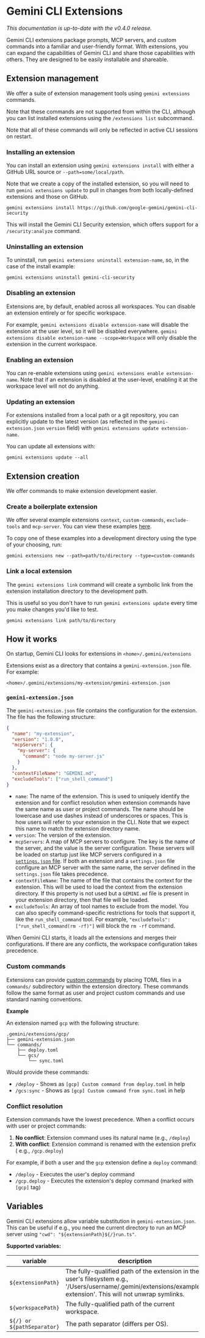 # Gemini CLI Extensions

_This documentation is up-to-date with the v0.4.0 release._

Gemini CLI extensions package prompts, MCP servers, and custom commands into a
familiar and user-friendly format. With extensions, you can expand the
capabilities of Gemini CLI and share those capabilities with others. They are
designed to be easily installable and shareable.

## Extension management

We offer a suite of extension management tools using `gemini extensions`
commands.

Note that these commands are not supported from within the CLI, although you can
list installed extensions using the `/extensions list` subcommand.

Note that all of these commands will only be reflected in active CLI sessions on
restart.

### Installing an extension

You can install an extension using `gemini extensions install` with either a
GitHub URL source or `--path=some/local/path`.

Note that we create a copy of the installed extension, so you will need to run
`gemini extensions update` to pull in changes from both locally-defined
extensions and those on GitHub.

```
gemini extensions install https://github.com/google-gemini/gemini-cli-security
```

This will install the Gemini CLI Security extension, which offers support for a
`/security:analyze` command.

### Uninstalling an extension

To uninstall, run `gemini extensions uninstall extension-name`, so, in the case
of the install example:

```
gemini extensions uninstall gemini-cli-security
```

### Disabling an extension

Extensions are, by default, enabled across all workspaces. You can disable an
extension entirely or for specific workspace.

For example, `gemini extensions disable extension-name` will disable the
extension at the user level, so it will be disabled everywhere.
`gemini extensions disable extension-name --scope=Workspace` will only disable
the extension in the current workspace.

### Enabling an extension

You can re-enable extensions using `gemini extensions enable extension-name`.
Note that if an extension is disabled at the user-level, enabling it at the
workspace level will not do anything.

### Updating an extension

For extensions installed from a local path or a git repository, you can
explicitly update to the latest version (as reflected in the
`gemini-extension.json` `version` field) with
`gemini extensions update extension-name`.

You can update all extensions with:

```
gemini extensions update --all
```

## Extension creation

We offer commands to make extension development easier.

### Create a boilerplate extension

We offer several example extensions `context`, `custom-commands`,
`exclude-tools` and `mcp-server`. You can view these
examples [here](https://github.com/google-gemini/gemini-cli/tree/main/packages/cli/src/commands/extensions/examples).

To copy one of these examples into a development directory using the type of
your choosing, run:

```
gemini extensions new --path=path/to/directory --type=custom-commands
```

### Link a local extension

The `gemini extensions link` command will create a symbolic link from the
extension installation directory to the development path.

This is useful so you don't have to run `gemini extensions update` every time
you make changes you'd like to test.

```
gemini extensions link path/to/directory
```

## How it works

On startup, Gemini CLI looks for extensions in `<home>/.gemini/extensions`

Extensions exist as a directory that contains a `gemini-extension.json` file.
For example:

`<home>/.gemini/extensions/my-extension/gemini-extension.json`

### `gemini-extension.json`

The `gemini-extension.json` file contains the configuration for the extension.
The file has the following structure:

```json
{
  "name": "my-extension",
  "version": "1.0.0",
  "mcpServers": {
    "my-server": {
      "command": "node my-server.js"
    }
  },
  "contextFileName": "GEMINI.md",
  "excludeTools": ["run_shell_command"]
}
```

- `name`: The name of the extension. This is used to uniquely identify the
  extension and for conflict resolution when extension commands have the same
  name as user or project commands. The name should be lowercase and use dashes
  instead of underscores or spaces. This is how users will refer to your
  extension in the CLI. Note that we expect this name to match the extension
  directory name.
- `version`: The version of the extension.
- `mcpServers`: A map of MCP servers to configure. The key is the name of the
  server, and the value is the server configuration. These servers will be
  loaded on startup just like MCP servers configured in a [
  `settings.json` file](./cli/configuration.md). If both an extension and a
  `settings.json` file configure an MCP server with the same name, the server
  defined in the `settings.json` file takes precedence.
- `contextFileName`: The name of the file that contains the context for the
  extension. This will be used to load the context from the extension directory.
  If this property is not used but a `GEMINI.md` file is present in your
  extension directory, then that file will be loaded.
- `excludeTools`: An array of tool names to exclude from the model. You can also
  specify command-specific restrictions for tools that support it, like the
  `run_shell_command` tool. For example,
  `"excludeTools": ["run_shell_command(rm -rf)"]` will block the `rm -rf`
  command.

When Gemini CLI starts, it loads all the extensions and merges their
configurations. If there are any conflicts, the workspace configuration takes
precedence.

### Custom commands

Extensions can provide [custom commands](./cli/commands.md#custom-commands) by
placing TOML files in a `commands/` subdirectory within the extension directory.
These commands follow the same format as user and project custom commands and
use standard naming conventions.

**Example**

An extension named `gcp` with the following structure:

```
.gemini/extensions/gcp/
├── gemini-extension.json
└── commands/
    ├── deploy.toml
    └── gcs/
        └── sync.toml
```

Would provide these commands:

- `/deploy` - Shows as `[gcp] Custom command from deploy.toml` in help
- `/gcs:sync` - Shows as `[gcp] Custom command from sync.toml` in help

### Conflict resolution

Extension commands have the lowest precedence. When a conflict occurs with user
or project commands:

1. **No conflict**: Extension command uses its natural name (e.g., `/deploy`)
2. **With conflict**: Extension command is renamed with the extension prefix (
   e.g., `/gcp.deploy`)

For example, if both a user and the `gcp` extension define a `deploy` command:

- `/deploy` - Executes the user's deploy command
- `/gcp.deploy` - Executes the extension's deploy command (marked with `[gcp]`
  tag)

## Variables

Gemini CLI extensions allow variable substitution in `gemini-extension.json`.
This can be useful if e.g., you need the current directory to run an MCP server
using `"cwd": "${extensionPath}${/}run.ts"`.

**Supported variables:**

| variable                   | description                                                                                                                                                     |
|----------------------------|-----------------------------------------------------------------------------------------------------------------------------------------------------------------|
| `${extensionPath}`         | The fully-qualified path of the extension in the user's filesystem e.g., '/Users/username/.gemini/extensions/example-extension'. This will not unwrap symlinks. |
| `${workspacePath}`         | The fully-qualified path of the current workspace.                                                                                                              |
| `${/} or ${pathSeparator}` | The path separator (differs per OS).                                                                                                                            |
